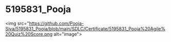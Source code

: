 # 5195831\_Pooja
<img src="https://github.com/Pooja-Siva/5195831_Pooja/blob/main/SDLC/Certificate/5195831_Pooja%20Agile%20Quiz%20Score.png alt="image">

